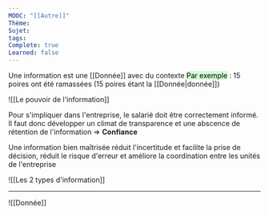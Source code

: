 ```yaml
---
MOOC: "[[Autre]]"
Thème: 
Sujet: 
tags: 
Complete: true
Learned: false
---
```

Une information est une [[Donnée]] avec du contexte
<mark style="background: #BBFABBA6;">Par exemple</mark> : 15 poires ont été ramassées (15 poires étant la [[Donnée|donnée]])

![[Le pouvoir de l'information]]

Pour s'impliquer dans l'entreprise, le salarié doit être correctement informé. Il faut donc développer un climat de transparence et une abscence de rétention de l'information ⇒ **Confiance**

Une information bien maîtrisée réduit l'incertitude et facilite la prise de décision, réduit le risque d'erreur et améliore la coordination entre les unités de l'entreprise

![[Les 2 types d'information]]

---

![[Donnée]]